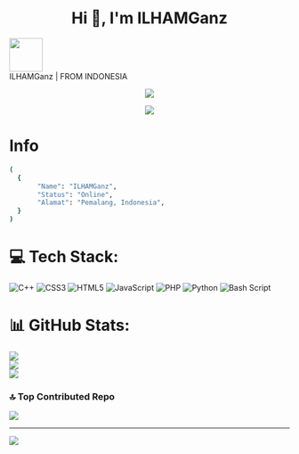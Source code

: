 <h1 align="center">Hi 👋, I'm ILHAMGanz</h1>
<img height="60" src="https://github.com/user-attachments/assets/540c6cd0-f8fe-4253-8407-184db3c81d71"/></br> ILHAMGanz | FROM INDONESIA 

</details>

<p align="center">
<img src="https://github.com/user-attachments/assets/79e1c68e-6f3c-44f2-af08-5af3570aa00e"/>

<p align="center">
<img src="https://github.com/user-attachments/assets/55b66860-8cad-4df5-9695-d364ffb8772e"/>

# Info
```bash
(
  {
       "Name": "ILHAMGanz",
       "Status": "Online",
       "Alamat": "Pemalang, Indonesia",
  }
)
```

# 💻 Tech Stack:
![C++](https://img.shields.io/badge/c++-%2300599C.svg?style=plastic&logo=c%2B%2B&logoColor=white) ![CSS3](https://img.shields.io/badge/css3-%231572B6.svg?style=plastic&logo=css3&logoColor=white) ![HTML5](https://img.shields.io/badge/html5-%23E34F26.svg?style=plastic&logo=html5&logoColor=white) ![JavaScript](https://img.shields.io/badge/javascript-%23323330.svg?style=plastic&logo=javascript&logoColor=%23F7DF1E) ![PHP](https://img.shields.io/badge/php-%23777BB4.svg?style=plastic&logo=php&logoColor=white) ![Python](https://img.shields.io/badge/python-3670A0?style=plastic&logo=python&logoColor=ffdd54) ![Bash Script](https://img.shields.io/badge/bash_script-%23121011.svg?style=plastic&logo=gnu-bash&logoColor=white)
# 📊 GitHub Stats:
![](https://github-readme-stats.vercel.app/api?username=ILHAMGanzz26&theme=tokyonight&hide_border=true&include_all_commits=false&count_private=true)<br/>
![](https://github-readme-streak-stats.herokuapp.com/?user=ILHAMGanzz26&theme=tokyonight&hide_border=true)<br/>
![](https://github-readme-stats.vercel.app/api/top-langs/?username=ILHAMGanzz26&theme=tokyonight&hide_border=true&include_all_commits=false&count_private=true&layout=compact)

### 🔝 Top Contributed Repo
![](https://github-contributor-stats.vercel.app/api?username=ILHAMGanzz26&limit=5&theme=tokyonight&combine_all_yearly_contributions=true)

---
[![](https://visitcount.itsvg.in/api?id=ILHAMGanzz26&icon=3&color=8)](https://visitcount.itsvg.in)

<!-- Proudly created with GPRM ( https://gprm.itsvg.in ) -->
